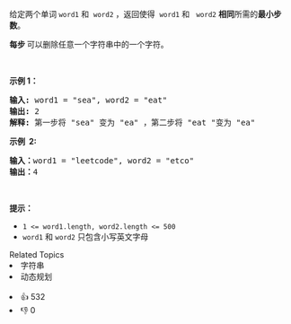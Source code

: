 <p>给定两个单词&nbsp;<code>word1</code>&nbsp;和
 <meta charset="UTF-8" />&nbsp;<code>word2</code>&nbsp;，返回使得
 <meta charset="UTF-8" />&nbsp;<code>word1</code>&nbsp;和&nbsp;
 <meta charset="UTF-8" />&nbsp;<code>word2</code><em>&nbsp;</em><strong>相同</strong>所需的<strong>最小步数</strong>。</p>

<p><strong>每步&nbsp;</strong>可以删除任意一个字符串中的一个字符。</p>

<p>&nbsp;</p>

<p><strong>示例 1：</strong></p>

<pre>
<strong>输入:</strong> word1 = "sea", word2 = "eat"
<strong>输出:</strong> 2
<strong>解释:</strong> 第一步将 "sea" 变为 "ea" ，第二步将 "eat "变为 "ea"
</pre>

<p><strong>示例 &nbsp;2:</strong></p>

<pre>
<b>输入：</b>word1 = "leetcode", word2 = "etco"
<b>输出：</b>4
</pre>

<p>&nbsp;</p>

<p><strong>提示：</strong></p> 
<meta charset="UTF-8" />

<ul> 
 <li><code>1 &lt;= word1.length, word2.length &lt;= 500</code></li> 
 <li><code>word1</code>&nbsp;和&nbsp;<code>word2</code>&nbsp;只包含小写英文字母</li> 
</ul>

<div><div>Related Topics</div><div><li>字符串</li><li>动态规划</li></div></div><br><div><li>👍 532</li><li>👎 0</li></div>